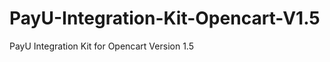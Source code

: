 PayU-Integration-Kit-Opencart-V1.5
==================================

PayU Integration Kit for Opencart Version 1.5
